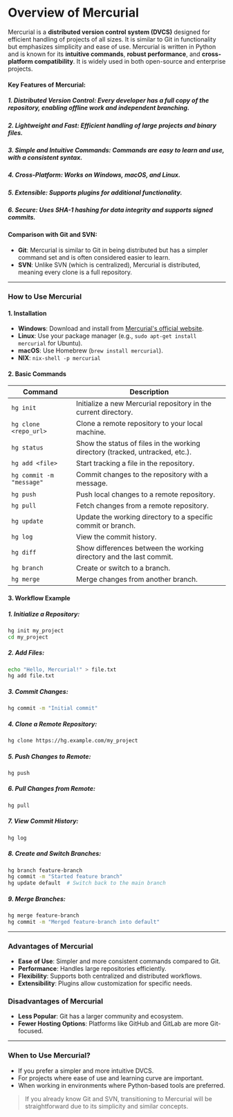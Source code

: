 # **Overview of Mercurial**

Mercurial is a **distributed version control system (DVCS)** designed for efficient handling of projects of all sizes. It is similar to Git in functionality but emphasizes simplicity and ease of use. Mercurial is written in Python and is known for its **intuitive commands**, **robust performance**, and **cross-platform compatibility**. It is widely used in both open-source and enterprise projects.

#### **Key Features of Mercurial:**
##### 1. **Distributed Version Control**: Every developer has a full copy of the repository, enabling offline work and independent branching.
##### 2. **Lightweight and Fast**: Efficient handling of large projects and binary files.
##### 3. **Simple and Intuitive Commands**: Commands are easy to learn and use, with a consistent syntax.
##### 4. **Cross-Platform**: Works on Windows, macOS, and Linux.
##### 5. **Extensible**: Supports plugins for additional functionality.
##### 6. **Secure**: Uses SHA-1 hashing for data integrity and supports signed commits.

#### **Comparison with Git and SVN:**
- **Git**: Mercurial is similar to Git in being distributed but has a simpler command set and is often considered easier to learn.
- **SVN**: Unlike SVN (which is centralized), Mercurial is distributed, meaning every clone is a full repository.

---

### **How to Use Mercurial**

#### **1. Installation**
- **Windows**: Download and install from [Mercurial's official website](https://www.mercurial-scm.org/).
- **Linux**: Use your package manager (e.g., `sudo apt-get install mercurial` for Ubuntu).
- **macOS**: Use Homebrew (`brew install mercurial`).
- **NIX**: `nix-shell -p mercurial`

#### **2. Basic Commands**

| **Command**               | **Description**                                                                 |
|---------------------------|---------------------------------------------------------------------------------|
| `hg init`                 | Initialize a new Mercurial repository in the current directory.                 |
| `hg clone <repo_url>`     | Clone a remote repository to your local machine.                                |
| `hg status`               | Show the status of files in the working directory (tracked, untracked, etc.).   |
| `hg add <file>`           | Start tracking a file in the repository.                                        |
| `hg commit -m "message"`  | Commit changes to the repository with a message.                                |
| `hg push`                 | Push local changes to a remote repository.                                      |
| `hg pull`                 | Fetch changes from a remote repository.                                         |
| `hg update`               | Update the working directory to a specific commit or branch.                    |
| `hg log`                  | View the commit history.                                                        |
| `hg diff`                 | Show differences between the working directory and the last commit.             |
| `hg branch`               | Create or switch to a branch.                                                   |
| `hg merge`                | Merge changes from another branch.                                              |

#### **3. Workflow Example**

##### 1. **Initialize a Repository**:
```bash
hg init my_project
cd my_project
```

##### 2. **Add Files**:
```bash
echo "Hello, Mercurial!" > file.txt
hg add file.txt
```

##### 3. **Commit Changes**:
```bash
hg commit -m "Initial commit"
```

##### 4. **Clone a Remote Repository**:
```bash
hg clone https://hg.example.com/my_project
```

##### 5. **Push Changes to Remote**:
```bash
hg push
```

##### 6. **Pull Changes from Remote**:
```bash
hg pull
```

##### 7. **View Commit History**:
```bash
hg log
```

##### 8. **Create and Switch Branches**:
```bash
hg branch feature-branch
hg commit -m "Started feature branch"
hg update default  # Switch back to the main branch
```

##### 9. **Merge Branches**:
```bash
hg merge feature-branch
hg commit -m "Merged feature-branch into default"
```

---

### **Advantages of Mercurial**
- **Ease of Use**: Simpler and more consistent commands compared to Git.
- **Performance**: Handles large repositories efficiently.
- **Flexibility**: Supports both centralized and distributed workflows.
- **Extensibility**: Plugins allow customization for specific needs.

### **Disadvantages of Mercurial**
- **Less Popular**: Git has a larger community and ecosystem.
- **Fewer Hosting Options**: Platforms like GitHub and GitLab are more Git-focused.

---

### **When to Use Mercurial?**
- If you prefer a simpler and more intuitive DVCS.
- For projects where ease of use and learning curve are important.
- When working in environments where Python-based tools are preferred.

> If you already know Git and SVN, transitioning to Mercurial will be straightforward due to its simplicity and similar concepts.